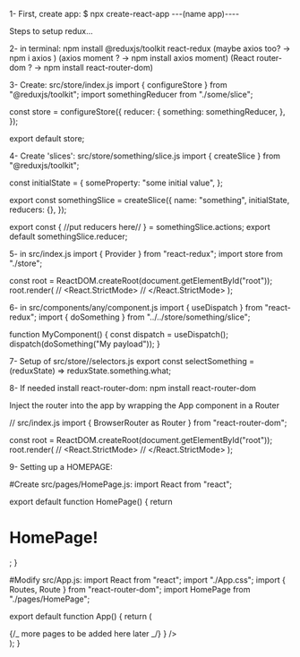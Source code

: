 1- First, create app:
$ npx create-react-app ---(name app)----

Steps to setup redux...

2- in terminal:
npm install @reduxjs/toolkit react-redux
(maybe axios too? -> npm i axios )
(axios moment ? -> npm install axios moment)
(React router-dom ? -> npm install react-router-dom)

3- Create: src/store/index.js
import { configureStore } from "@reduxjs/toolkit";
import somethingReducer from "./some/slice";

const store = configureStore({
reducer: {
something: somethingReducer,
},
});

export default store;

4- Create 'slices': src/store/something/slice.js
import { createSlice } from "@reduxjs/toolkit";

const initialState = { someProperty: "some initial value", };

export const somethingSlice = createSlice({ name: "something", initialState, reducers: {}, });

export const {
//put reducers here//
} = somethingSlice.actions; export default somethingSlice.reducer;

5- in src/index.js
import { Provider } from "react-redux";
import store from "./store";

const root = ReactDOM.createRoot(document.getElementById("root"));
root.render(
// <React.StrictMode>
<Provider store={store}>
<App />
</Provider>
// </React.StrictMode>
);

6- in src/components/any/component.js
import { useDispatch } from "react-redux"; import { doSomething } from "../../store/something/slice";

function MyComponent() { const dispatch = useDispatch(); dispatch(doSomething("My payload")); }

7- Setup of src/store/<something>/selectors.js
export const selectSomething = (reduxState) => reduxState.something.what;

8- If needed install react-router-dom:
npm install react-router-dom

Inject the router into the app by wrapping the App component in a Router

// src/index.js
import { BrowserRouter as Router } from "react-router-dom";

const root = ReactDOM.createRoot(document.getElementById("root"));
root.render(
// <React.StrictMode>
<Provider store={store}>
<Router>
<App />
</Router>
</Provider>
// </React.StrictMode>
);

9- Setting up a HOMEPAGE:

#Create src/pages/HomePage.js:
import React from "react";

export default function HomePage() {
return <h1>HomePage!</h1>;
}

#Modify src/App.js:
import React from "react";
import "./App.css";
import { Routes, Route } from "react-router-dom";
import HomePage from "./pages/HomePage";

export default function App() {
return (

<div>
<Routes>
{/_ more pages to be added here later _/}
<Route path="/" element={<HomePage />} />
</Routes>
</div>
);
}
